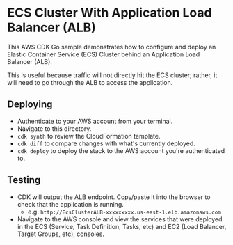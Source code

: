 # ECS Cluster With Application Load Balancer (ALB)

This AWS CDK Go sample demonstrates how to configure and deploy an Elastic Container Service (ECS) Cluster behind an Application Load Balancer (ALB).

This is useful because traffic will not directly hit the ECS cluster; rather, it will need to go through the ALB to access the application.

## Deploying

- Authenticate to your AWS account from your terminal.
- Navigate to this directory.
- `cdk synth` to review the CloudFormation template.
- `cdk diff` to compare changes with what's currently deployed.
- `cdk deploy` to deploy the stack to the AWS account you're authenticated to.

## Testing

- CDK will output the ALB endpoint. Copy/paste it into the browser to check that the application is running.
  - e.g. `http://EcsClusterALB-xxxxxxxxx.us-east-1.elb.amazonaws.com`
- Navigate to the AWS console and view the services that were deployed in the ECS (Service, Task Definition, Tasks, etc) and EC2 (Load Balancer, Target Groups, etc), consoles.
